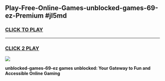 
## Play-Free-Online-Games-unblocked-games-69-ez-Premium #jl5md
<h3>
<a href="https://premium.freeplayer.one?title=unblocked-games-69-ez&ref=8M">CLICK TO PLAY</a></h3>
<hr>

<h3>
<a href="https://premium.freeplayer.one?title=unblocked-games-69-ez&ref=8M">CLICK 2 PLAY</a>
  
</h3>

<a href="https://premium.freeplayer.one?title=unblocked-games-69-ez&ref=8M"><img src="https://clearcache.store/games.png"></a>


**unblocked-games-69-ez games unblocked: Your Gateway to Fun and Accessible Online Gaming**
